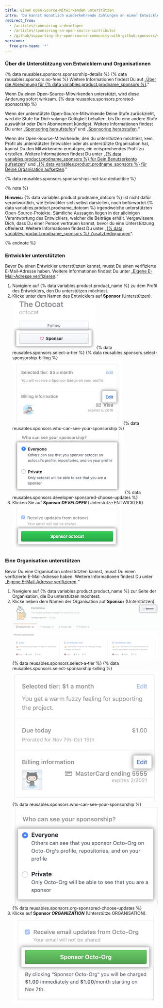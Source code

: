 ```yaml
---
title: Einen Open-Source-Mitwirkenden unterstützen
intro: 'Du kannst monatlich wiederkehrende Zahlungen an einen Entwickler oder eine Organisation machen, welche ein für Dich wichtiges Open-Source-Projekt entwirft, erstellt oder unterhält.'
redirect_from:
  - /articles/sponsoring-a-developer
  - /articles/sponsoring-an-open-source-contributor
  - /github/supporting-the-open-source-community-with-github-sponsors/sponsoring-a-developer
versions:
  free-pro-team: '*'
---
```


### Über die Unterstützung von Entwicklern und Organisationen

{% data reusables.sponsors.sponsorship-details %} {% data reusables.sponsors.no-fees %} Weitere Informationen findest Du auf „[Über die Abrechnung für {% data variables.product.prodname_sponsors %}](/articles/about-billing-for-github-sponsors)."

Wenn Du einen Open-Source-Mitwirkenden unterstützt, wird diese Änderung sofort wirksam. {% data reusables.sponsors.prorated-sponsorship %}

Wenn der unterstützte Open-Source-Mitwirkende Deine Stufe zurückzieht, wird die Stufe für Dich solange Gültigkeit behalten, bis Du eine andere Stufe auswählst oder Dein Abonnement kündigst. Weitere Informationen findest Du unter „[Sponsoring heraufstufen](/articles/upgrading-a-sponsorship)“ und „[Sponsoring herabstufen](/articles/downgrading-a-sponsorship).“

Wenn der Open-Source-Mitwirkende, den du unterstützen möchtest, kein Profil als unterstützter Entwickler oder als unterstützte Organisation hat, kannst Du den Mitwirkenden ermutigen, ein entsprechendes Profil zu erstellen. Weitere Informationen findest Du unter „[{% data variables.product.prodname_sponsors %} für Dein Benutzerkonto aufsetzen](/github/supporting-the-open-source-community-with-github-sponsors/setting-up-github-sponsors-for-your-user-account)" und „[{% data variables.product.prodname_sponsors %} für Deine Organisation aufsetzen](/github/supporting-the-open-source-community-with-github-sponsors/setting-up-github-sponsors-for-your-organization)."

{% data reusables.sponsors.sponsorships-not-tax-deductible %}

{% note %}

**Hinweis:** {% data variables.product.prodname_dotcom %} ist nicht dafür verantwortlich, wie Entwickler sich selbst darstellen, noch befürwortet {% data variables.product.prodname_dotcom %} irgendwelche unterstützten Open-Source-Projekte. Sämtliche Aussagen liegen in der alleinigen Verantwortung des Entwicklers, welcher die Beiträge erhält. Vergewissere Dich, dass Du einer Person vertrauen kannst, bevor du eine Unterstützung offerierst. Weitere Informationen findest Du unter „[{% data variables.product.prodname_sponsors %} Zusatzbedingungen](/github/site-policy/github-sponsors-additional-terms)".

{% endnote %}

### Entwickler unterstützten

Bevor Du einen Entwickler unterstützten kannst, musst Du einen verifizierte E-Mail-Adresse haben. Weitere Informationen findest Du unter „[Eigene E-Mail-Adresse verifizieren](/github/getting-started-with-github/verifying-your-email-address).“

1. Navigiere auf {% data variables.product.product_name %} zu dem Profil des Entwicklers, den Du unterstützen möchtest.
2. Klicke unter dem Namen des Entwicklers auf **Sponsor** (Unterstützen). ![Schaltfläche „Sponsor“ (Sponsern)](/assets/images/help/profile/sponsor-button.png)
{% data reusables.sponsors.select-a-tier %}
{% data reusables.sponsors.select-sponsorship-billing %}
  ![Schaltfläche „Edit payment" (Bearbeiten der Zahlungsdetails)](/assets/images/help/sponsors/edit-sponsorship-payment-button.png)
{% data reusables.sponsors.who-can-see-your-sponsorship %}
  ![Optionsfelder, um auszuwählen, wer Dein Sponsoring sehen kann](/assets/images/help/sponsors/who-can-see-sponsorship.png)
{% data reusables.sponsors.developer-sponsored-choose-updates %}
7. Klicken Sie auf **Sponsor _DEVELOPER_** (Unterstütze ENTWICKLER). ![Schaltfläche „Sponsor developer" (Unterstützen eines Entwicklers)](/assets/images/help/sponsors/sponsor-developer-button.png)

### Eine Organisation unterstützen

Bevor Du eine Organisation unterstützten kannst, musst Du einen verifizierte E-Mail-Adresse haben. Weitere Informationen findest Du unter „[Eigene E-Mail-Adresse verifizieren](/github/getting-started-with-github/verifying-your-email-address).“

1. Navigiere auf {% data variables.product.product_name %} zur Seite der Organisation, die Du unterstützen möchtest.
2. Klicke neben dem Namen der Organisation auf **Sponsor** (Unterstützen). ![Schaltfläche „Sponsor“ (Sponsern)](/assets/images/help/sponsors/sponsor-org-button.png)
{% data reusables.sponsors.select-a-tier %}
{% data reusables.sponsors.select-sponsorship-billing %}
  ![Schaltfläche „Edit payment" (Bearbeiten der Zahlungsdetails)](/assets/images/help/sponsors/edit-org-sponsorship-payment-button.png)
{% data reusables.sponsors.who-can-see-your-sponsorship %}
  ![Optionsfelder, um auszuwählen, wer Dein Sponsoring sehen kann](/assets/images/help/sponsors/who-can-see-org-sponsorship.png)
{% data reusables.sponsors.org-sponsored-choose-updates %}
7. Klicke auf **Sponsor _ORGANIZATION_** (Unterstütze ORGANISATION). ![Schaltfläche „Sponsor organization" (Unterstützen einer Organisation)](/assets/images/help/sponsors/sponsor-org-confirm-button.png)
